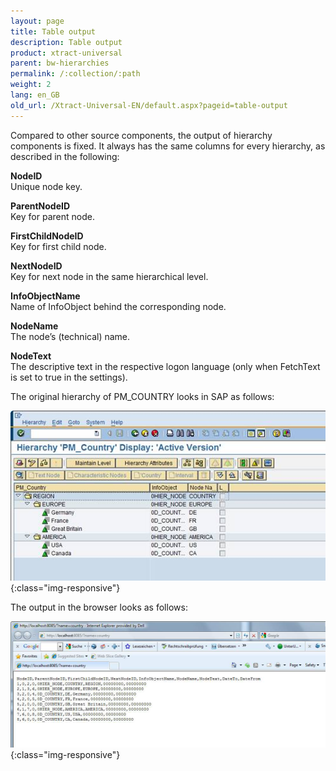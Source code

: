 ```yaml
---
layout: page
title: Table output
description: Table output
product: xtract-universal
parent: bw-hierarchies
permalink: /:collection/:path
weight: 2
lang: en_GB
old_url: /Xtract-Universal-EN/default.aspx?pageid=table-output
---
```


Compared to other source components, the output of hierarchy components is fixed. It always has the same columns for every hierarchy, as described in the following:

**NodeID**<br>
Unique node key.

**ParentNodeID**<br>
Key for parent node.

**FirstChildNodeID**<br>
Key for first child node.

**NextNodeID**<br>
Key for next node in the same hierarchical level.

**InfoObjectName**<br>
Name of InfoObject behind the corresponding node.

**NodeName**<br>
The node’s (technical) name.

**NodeText** <br>
The descriptive text in the respective logon language (only when FetchText is set to true in the settings).

The original hierarchy of PM_COUNTRY looks in SAP as follows:

![Hierarchy-Table-Output](/img/content/Hierarchy-Table-Output.png){:class="img-responsive"}

The output in the browser looks as follows:

![Hierarchy-Table-Output-Browser](/img/content/Hierarchy-Table-Output-Browser.png){:class="img-responsive"}
